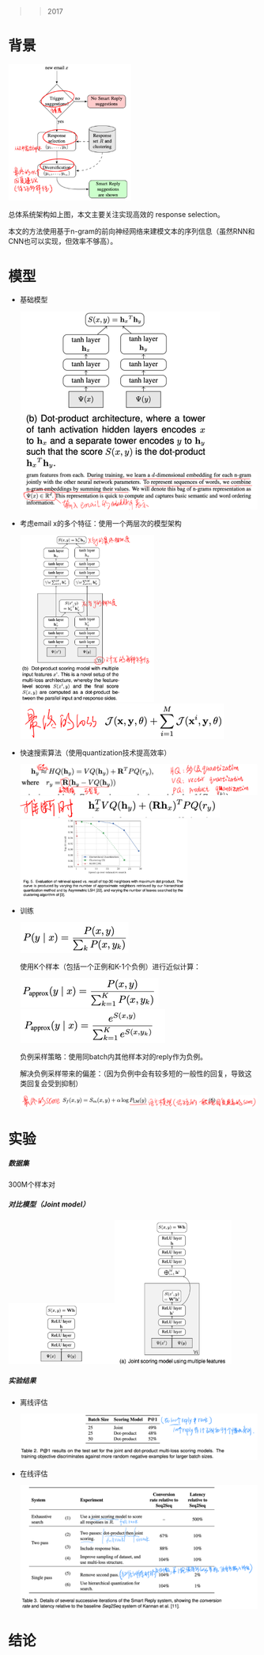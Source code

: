 > > 2017

# 背景
<img src="../../images/image-20200616153450662.png" alt="image-20200616153450662" style="zoom:33%;" />

总体系统架构如上图，本文主要关注实现高效的 response selection。

本文的方法使用基于n-gram的前向神经网络来建模文本的序列信息（虽然RNN和CNN也可以实现，但效率不够高）。



# 模型

- 基础模型

  <img src="../../images/image-20200616153728956.png" alt="image-20200616153728956" style="zoom:50%;" />

  <img src="../../images/image-20200616154016406.png" alt="image-20200616154016406" style="zoom:50%;" />

- 考虑email x的多个特征：使用一个两层次的模型架构

  <img src="../../images/image-20200616154050253.png" alt="image-20200616154050253" style="zoom:33%;" />

  <img src="../../images/image-20200616154229768.png" alt="image-20200616154229768" style="zoom:50%;" />

- 快速搜索算法（使用quantization技术提高效率）

  <img src="../../images/image-20200616154426016.png" alt="image-20200616154426016" style="zoom:50%;" />

  <img src="../../images/image-20200616154508190.png" alt="image-20200616154508190" style="zoom:50%;" />

  <img src="../../images/image-20200616154528838.png" alt="image-20200616154528838" style="zoom:33%;" />

- 训练

  <img src="../../images/image-20200616153756305.png" alt="image-20200616153756305" style="zoom:50%;" />

  使用K个样本（包括一个正例和K-1个负例）进行近似计算：

  <img src="../../images/image-20200616153822133.png" alt="image-20200616153822133" style="zoom:50%;" />

  <img src="../../images/image-20200616153833090.png" alt="image-20200616153833090" style="zoom:50%;" />

  负例采样策略：使用同batch内其他样本对的reply作为负例。

  解决负例采样带来的偏差：（因为负例中会有较多短的一般性的回复，导致这类回复会受到抑制）

  ![image-20200616154355961](../../images/image-20200616154355961.png)



# 实验

##### 数据集

300M个样本对

##### 对比模型（Joint model）

<img src="../../images/image-20200616161735007.png" alt="image-20200616161735007" style="zoom:33%;" /><img src="../../images/image-20200616161758468.png" alt="image-20200616161758468" style="zoom:33%;" />

##### 实验结果

- 离线评估

  ![image-20200616161557451](../../images/image-20200616161557451.png)

- 在线评估

  ![image-20200616161700027](../../images/image-20200616161700027.png)



# 结论